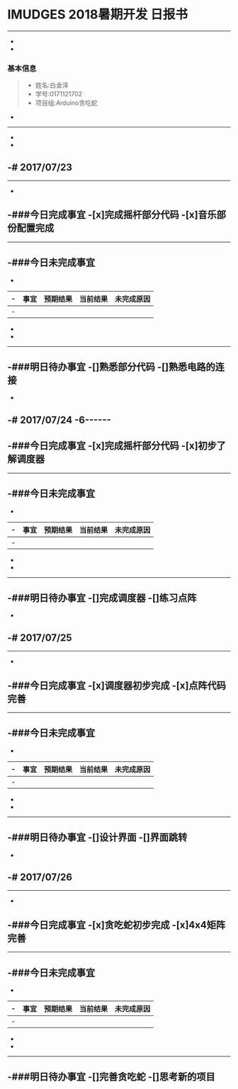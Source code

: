 #  IMUDGES 2018暑期开发 日报书
------
-
-
### 基本信息
> * 姓名:白金泽
> * 学号:0171121702
> * 项目组:Arduino贪吃蛇
-
------
-
-
-# 2017/07/23
-
------
-
-###今日完成事宜
-[x]完成摇杆部分代码
-[x]音乐部份配置完成
-
------
-###今日未完成事宜
-
-
-|事宜|预期结果|当前结果|未完成原因|
-|------|------|------|------|
-|  |  |  |  |
-
-
------
-###明日待办事宜
-[]熟悉部分代码
-[]熟悉电路的连接
------
-
-# 2017/07/24
-6------
-
-###今日完成事宜
-[x]完成摇杆部分代码
-[x]初步了解调度器
-
------
-###今日未完成事宜
-
-
-|事宜|预期结果|当前结果|未完成原因|
-|------|------|------|------|
-|  |  |  |  |
-
-
------
-###明日待办事宜
-[]完成调度器
-[]练习点阵
------
-
-# 2017/07/25
-
------
-
-###今日完成事宜
-[x]调度器初步完成
-[x]点阵代码完善
-
------
-###今日未完成事宜
-
-
-|事宜|预期结果|当前结果|未完成原因|
-|------|------|------|------|
-|  |  |  |  |
-
-
------
-###明日待办事宜
-[]设计界面
-[]界面跳转
------
-
-# 2017/07/26
-
------
-
-###今日完成事宜
-[x]贪吃蛇初步完成
-[x]4x4矩阵完善
-
------
-###今日未完成事宜
-
-
-|事宜|预期结果|当前结果|未完成原因|
-|------|------|------|------|
-|  |  |  |  |
-
-
------
-###明日待办事宜
-[]完善贪吃蛇
-[]思考新的项目
------


